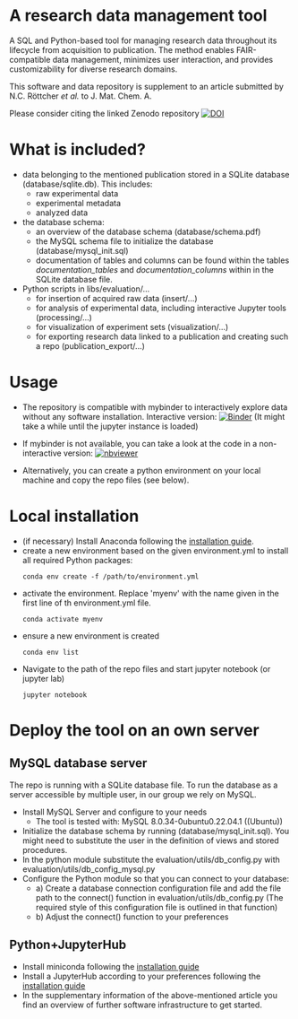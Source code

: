 
# A research data management tool

A SQL and Python-based tool for managing research data throughout its lifecycle from acquisition to publication. The method enables FAIR-compatible data management, minimizes user interaction, and provides customizability for diverse research domains. 

This software and data repository is supplement to an article submitted by N.C. Röttcher *et al.* to J. Mat. Chem. A.

Please consider citing the linked Zenodo repository [![DOI](https://zenodo.org/badge/DOI/10.5281/zenodo.10417757.svg)](https://doi.org/10.5281/zenodo.10417757) 

# What is included?
- data belonging to the mentioned publication stored in a SQLite database (database/sqlite.db). This includes:
  - raw experimental data
  - experimental metadata
  - analyzed data
- the database schema:
  - an overview of the database schema (database/schema.pdf) 
  - the MySQL schema file to initialize the database (database/mysql_init.sql)
  - documentation of tables and columns can be found within the tables *documentation_tables* and *documentation_columns* within in the SQLite database file.
- Python scripts in libs/evaluation/...
  - for insertion of acquired raw data (insert/...)
  - for analysis of experimental data, including interactive Jupyter tools (processing/...)
  - for visualization of experiment sets (visualization/...)
  - for exporting research data linked to a publication and creating such a repo (publication_export/...)

# Usage
- The repository is compatible with mybinder to interactively explore data without any software installation.
Interactive version: [![Binder](https://mybinder.org/badge_logo.svg)](https://mybinder.org/v2/gh/NicoRottcher/research-data-management-tool/HEAD)
(It might take a while until the jupyter instance is loaded)

- If mybinder is not available, you can take a look at the code in a non-interactive version: [![nbviewer](https://img.shields.io/badge/render-nbviewer-orange.svg)](https://nbviewer.org/github/NicoRottcher/research-data-management-tool/tree/main/)

- Alternatively, you can create a python environment on your local machine and copy the repo files (see below).

# Local installation
- (if necessary) Install Anaconda following the [installation guide](https://docs.continuum.io/free/anaconda/install/).
- create a new environment based on the given environment.yml to install all required Python packages:
  ```
  conda env create -f /path/to/environment.yml
  ```
- activate the environment. Replace 'myenv' with the name given in the first line of th environment.yml file.
  ```
  conda activate myenv
  ```
- ensure a new environment is created
  ```
  conda env list
  ```
- Navigate to the path of the repo files and start jupyter notebook (or jupyter lab)
  ```
  jupyter notebook
  ```
  
# Deploy the tool on an own server
## MySQL database server 
The repo is running with a SQLite database file. To run the database as a server accessible by multiple user,
in our group we rely on MySQL.
- Install MySQL Server and configure to your needs
  - The tool is tested with: MySQL 8.0.34-0ubuntu0.22.04.1 ((Ubuntu))
- Initialize the database schema by running (database/mysql_init.sql). You might need to substitute the user in the definition of views and stored procedures.
- In the python module substitute the evaluation/utils/db_config.py with evaluation/utils/db_config_mysql.py
- Configure the Python module so that you can connect to your database:
  - a) Create a database connection configuration file and add the file path to the connect() function in evaluation/utils/db_config.py (The required style of this configuration file is outlined in that function)
  - b) Adjust the connect() function to your preferences  

## Python+JupyterHub
- Install miniconda following the [installation guide](https://docs.conda.io/projects/miniconda/en/latest/)
- Install a JupyterHub according to your preferences following the [installation guide](https://jupyterhub.readthedocs.io/en/stable/tutorial/quickstart.html)
- In the supplementary information of the above-mentioned article you find an overview of further software infrastructure to get started.
